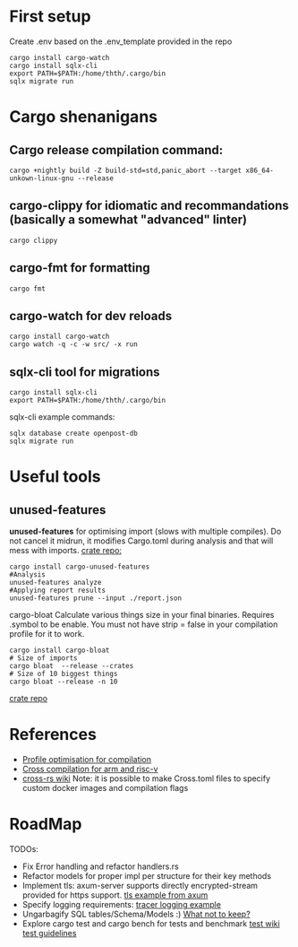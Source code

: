 # First setup
Create .env based on the .env_template provided in the repo
```
cargo install cargo-watch
cargo install sqlx-cli
export PATH=$PATH:/home/thth/.cargo/bin
sqlx migrate run
```
# Cargo shenanigans
## Cargo release compilation command:
```
cargo +nightly build -Z build-std=std,panic_abort --target x86_64-unkown-linux-gnu --release
```
## cargo-clippy for idiomatic and recommandations (basically a somewhat "advanced" linter)
```
cargo clippy
```
## cargo-fmt for formatting
```
cargo fmt
```
## cargo-watch for dev reloads
```
cargo install cargo-watch
cargo watch -q -c -w src/ -x run
```
## sqlx-cli tool for migrations
```
cargo install sqlx-cli
export PATH=$PATH:/home/thth/.cargo/bin
```
sqlx-cli example commands:
```
sqlx database create openpost-db
sqlx migrate run
```
# Useful tools
## unused-features
__unused-features__ for optimising import (slows with multiple compiles). Do not cancel it midrun,
it modifies Cargo.toml during analysis and that will mess with imports.
[crate repo:](https://github.com/TimonPost/cargo-unused-features)

```
cargo install cargo-unused-features
#Analysis 
unused-features analyze
#Applying report results
unused-features prune --input ./report.json
```
cargo-bloat
Calculate various things size in your final binaries. Requires .symbol to be enable.
You must not have strip = false in your compilation profile for it to work.
```
cargo install cargo-bloat
# Size of imports
cargo bloat  --release --crates
# Size of 10 biggest things
cargo bloat --release -n 10
```
[crate repo](//https://github.com/RazrFalcon/cargo-bloat)
# References
- [Profile optimisation for compilation](https://github.com/johnthagen/min-sized-rust)
- [Cross compilation for arm and risc-v](https://kerkour.com/rust-cross-compilation)
- [cross-rs wiki](https://github.com/cross-rs/cross/wiki/Getting-Started)
Note: it is possible to make Cross.toml files to specify custom docker images and compilation flags

# RoadMap
TODOs:
- Fix Error handling and refactor handlers.rs
- Refactor models for proper impl per structure for their key methods
- Implement tls: axum-server supports directly encrypted-stream provided for https support.
[tls example from axum](https://github.com/tokio-rs/axum/tree/main/examples/tls-rustls)
- Specify logging requirements:
[tracer logging example](https://github.com/tokio-rs/axum/blob/main/examples/tracing-aka-logging/src/main.rs)
- Ungarbagify SQL tables/Schema/Models :)
[What not to keep?](https://dev.mysql.com/blog-archive/storing-uuid-values-in-mysql-tables/)
- Explore cargo test and cargo bench for tests and benchmark
[test wiki](https://doc.rust-lang.org/book/ch11-01-writing-tests.html)
[test guidelines](https://doc.rust-lang.org/book/ch12-04-testing-the-librarys-functionality.html)
